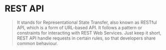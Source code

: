 # REST API
> It stands for Representational State Transfer, also known as RESTful API, which is a form of URL-based API. It follows a pattern or constraints for interacting with REST Web Services.
Just keep it short, REST API handle requests in certain rules, so that developers share common behaviour.

